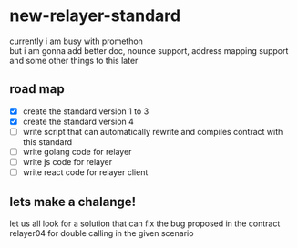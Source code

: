 # new-relayer-standard
currently i am busy with promethon<br>
but i am gonna add better doc, nounce support, address mapping support and some other things to this later
 ## road map
 - [x] create the standard version 1 to 3
 - [x] create the standard version 4
 - [ ] write script that can automatically rewrite and compiles contract with this standard
 - [ ] write golang code for relayer
 - [ ] write js code for relayer
 - [ ] write react code for relayer client

## lets make a chalange!
let us all look for a solution that can fix the bug proposed in the contract relayer04 for double calling in the given scenario
